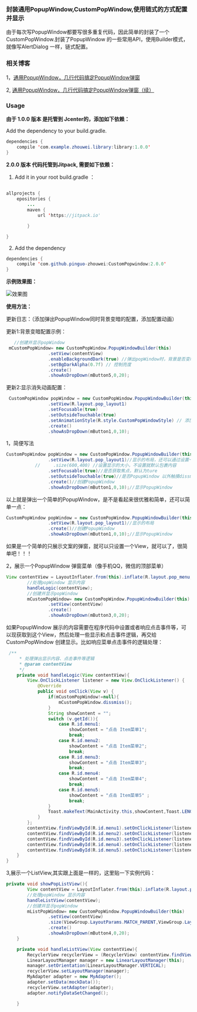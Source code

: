 ### 封装通用PopupWindow,CustomPopWindow,使用链式的方式配置并显示

由于每次写PopupWindow都要写很多重复代码，因此简单的封装了一个CustomPopWindow.封装了PopupWindow 的一些常用API，使用Builder模式，就像写AlertDialog 一样，链式配置。

### 相关博客

1，[通用PopupWindow，几行代码搞定PopupWindow弹窗](http://www.jianshu.com/p/9304d553aa67)

2, [通用PopupWindow，几行代码搞定PopupWindow弹窗（续）](http://www.jianshu.com/p/46d13fe78099)

### Usage

**由于 1.0.0 版本 是托管到 Jcenter的，添加如下依赖：**

Add the dependency to your build.gradle.


```java
dependencies {
    compile 'com.example.zhouwei.library:library:1.0.0'
}
```

 **2.0.0 版本 代码托管到Jitpack, 需要如下依赖：**
 
1. Add it in your root build.gradle ：
 ```java
     
 allprojects {
     epositories {
         ...
         maven {
             url 'https://jitpack.io'
 
         }
 
 }
 ```
 
2. Add the dependency
```java
dependencies {
	compile 'com.github.pinguo-zhouwei:CustomPopwindow:2.0.0'
}
```

**示例效果图：**

![效果图](image/popWindow.gif)

**使用方法：**

更新日志：（添加弹出PopupWindow同时背景变暗的配置，添加配置动画）

更新1:背景变暗配置示例：

```java
   //创建并显示popWindow
 mCustomPopWindow= new CustomPopWindow.PopupWindowBuilder(this)
                .setView(contentView)
                .enableBackgroundDark(true) //弹出popWindow时，背景是否变暗
                .setBgDarkAlpha(0.7f) // 控制亮度
                .create()
                .showAsDropDown(mButton5,0,20);
```
更新2:显示消失动画配置：

```java
 CustomPopWindow popWindow = new CustomPopWindow.PopupWindowBuilder(this)
                .setView(R.layout.pop_layout1)
                .setFocusable(true)
                .setOutsideTouchable(true)
                .setAnimationStyle(R.style.CustomPopWindowStyle) // 添加自定义显示和消失动画
                .create()
                .showAsDropDown(mButton1,0,10);
```

1，简便写法
```java
CustomPopWindow popWindow = new CustomPopWindow.PopupWindowBuilder(this)
                .setView(R.layout.pop_layout1)//显示的布局，还可以通过设置一个View
           //     .size(600,400) //设置显示的大小，不设置就默认包裹内容
                .setFocusable(true)//是否获取焦点，默认为ture
                .setOutsideTouchable(true)//是否PopupWindow 以外触摸dissmiss
                .create()//创建PopupWindow
                .showAsDropDown(mButton1,0,10);//显示PopupWindow
```
以上就是弹出一个简单的PopupWindow，是不是看起来很优雅和简单，还可以简单一点：

```java
CustomPopWindow popWindow = new CustomPopWindow.PopupWindowBuilder(this)
                .setView(R.layout.pop_layout1)//显示的布局
                .create()//创建PopupWindow
                .showAsDropDown(mButton1,0,10);//显示PopupWindow
```
如果是一个简单的只展示文案的弹窗，就可以只设置一个View，就可以了，很简单吧！！！

2，展示一个PopupWindow 弹窗菜单（像手机QQ，微信的顶部菜单）
```java
View contentView = LayoutInflater.from(this).inflate(R.layout.pop_menu,null);
        //处理popWindow 显示内容
        handleLogic(contentView);
        //创建并显示popWindow
        mCustomPopWindow= new CustomPopWindow.PopupWindowBuilder(this)
                .setView(contentView)
                .create()
                .showAsDropDown(mButton3,0,20);
```
如果PopupWindow 展示的内容需要在程序代码中设置或者响应点击事件等，可以现获取到这个View，然后处理一些显示和点击事件逻辑，再交给CustomPopWindow 创建显示。比如响应菜单点击事件的逻辑处理：
```java
 /**
     * 处理弹出显示内容、点击事件等逻辑
     * @param contentView
     */
    private void handleLogic(View contentView){
        View.OnClickListener listener = new View.OnClickListener() {
            @Override
            public void onClick(View v) {
                if(mCustomPopWindow!=null){
                    mCustomPopWindow.dissmiss();
                }
                String showContent = "";
                switch (v.getId()){
                    case R.id.menu1:
                        showContent = "点击 Item菜单1";
                        break;
                    case R.id.menu2:
                        showContent = "点击 Item菜单2";
                        break;
                    case R.id.menu3:
                        showContent = "点击 Item菜单3";
                        break;
                    case R.id.menu4:
                        showContent = "点击 Item菜单4";
                        break;
                    case R.id.menu5:
                        showContent = "点击 Item菜单5" ;
                        break;
                }
                Toast.makeText(MainActivity.this,showContent,Toast.LENGTH_SHORT).show();
            }
        };
        contentView.findViewById(R.id.menu1).setOnClickListener(listener);
        contentView.findViewById(R.id.menu2).setOnClickListener(listener);
        contentView.findViewById(R.id.menu3).setOnClickListener(listener);
        contentView.findViewById(R.id.menu4).setOnClickListener(listener);
        contentView.findViewById(R.id.menu5).setOnClickListener(listener);
    }
}
```
3,展示一个ListView,其实跟上面是一样的，这里贴一下实例代码：
```java
private void showPopListView(){
        View contentView = LayoutInflater.from(this).inflate(R.layout.pop_list,null);
        //处理popWindow 显示内容
        handleListView(contentView);
        //创建并显示popWindow
        mListPopWindow= new CustomPopWindow.PopupWindowBuilder(this)
                .setView(contentView)
                .size(ViewGroup.LayoutParams.MATCH_PARENT,ViewGroup.LayoutParams.MATCH_PARENT)//显示大小
                .create()
                .showAsDropDown(mButton4,0,20);
    }

    private void handleListView(View contentView){
        RecyclerView recyclerView = (RecyclerView) contentView.findViewById(R.id.recyclerView);
        LinearLayoutManager manager = new LinearLayoutManager(this);
        manager.setOrientation(LinearLayoutManager.VERTICAL);
        recyclerView.setLayoutManager(manager);
        MyAdapter adapter = new MyAdapter();
        adapter.setData(mockData());
        recyclerView.setAdapter(adapter);
        adapter.notifyDataSetChanged();

    }
```
